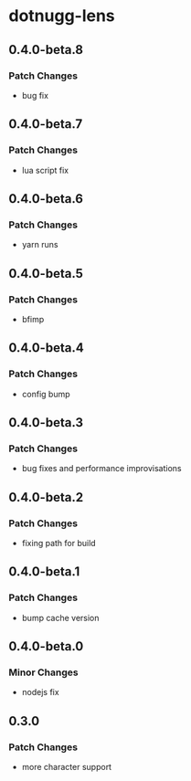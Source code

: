 # dotnugg-lens

## 0.4.0-beta.8

### Patch Changes

-   bug fix

## 0.4.0-beta.7

### Patch Changes

-   lua script fix

## 0.4.0-beta.6

### Patch Changes

-   yarn runs

## 0.4.0-beta.5

### Patch Changes

-   bfimp

## 0.4.0-beta.4

### Patch Changes

-   config bump

## 0.4.0-beta.3

### Patch Changes

-   bug fixes and performance improvisations

## 0.4.0-beta.2

### Patch Changes

-   fixing path for build

## 0.4.0-beta.1

### Patch Changes

-   bump cache version

## 0.4.0-beta.0

### Minor Changes

-   nodejs fix

## 0.3.0

### Patch Changes

-   more character support
